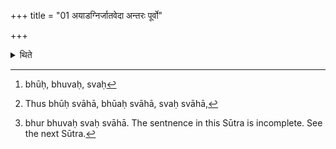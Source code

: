 +++
title = "01 अयाडग्निर्जातवेदा अन्तरः पूर्वो"

+++

<details><summary>थिते</summary>

1. ayāḍagnirjātavedāḥ... After having offered (the all expiation-libations) with these formulae and with the sacred utterances[^1] severally[^2] and jointly,[^3]  


[^1]: bhūḥ, bhuvaḥ, svaḥ  

[^2]: Thus bhūḥ svāhā, bhūaḥ svāhā, svaḥ svāhā,  

[^3]: bhur bhuvaḥ svaḥ svāhā. The sentnence in this Sūtra is incomplete. See the next Sūtra.
</details>
